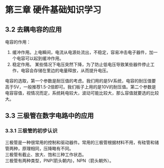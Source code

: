 # 第三章 硬件基础知识学习
## 3.2 去耦电容的应用
电容的作用：  

1. 缓冲作用。上电瞬间，电流从电源处流出，不稳定，容易冲击电子器件，加一个电容可以起到缓冲作用。
2. 稳定作用。 某些情况下电压突然下降，为了防止低电压导致某些器件停止工作，电容会存储在里边的电量释放，从而提升电压。  

电容的选取，第一个参数是耐压值的考虑。我们用的是5V系统，电容的耐压值要高于5V，一般推荐1.5-2倍即可。我们板子上用的是10V的耐压值。第二个参数是电容容值，视情况而定，系统耗电较大，波动可能比较大，那么容值就要选的比较大。  

## 3.3 三极管在数字电路中的应用
### 3.3.1 三极管的初步认识
三极管是一种很常用的控制和驱动器件。常用的三极管根据材料不用，有硅管和锗管两种，原理相同，压降略有不同。  
三极管有截止、放大、饱和三种工作状态。  
三极管有两种类型，PNP(箭头朝内)，NPN（箭头朝外）。
